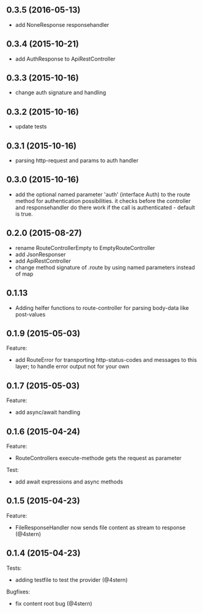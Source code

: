 ## 0.3.5 (2016-05-13)
- add NoneResponse responsehandler

## 0.3.4 (2015-10-21)
- add AuthResponse to ApiRestController

## 0.3.3 (2015-10-16)
- change auth signature and handling

## 0.3.2 (2015-10-16)
- update tests

## 0.3.1 (2015-10-16)
- parsing http-request and params to auth handler

## 0.3.0 (2015-10-16)
- add the optional named parameter 'auth' (interface Auth) to the route method for authentication possibilities. it checks before the controller and responsehandler do there work if the call is authenticated - default is true.

## 0.2.0 (2015-08-27)
- rename RouteControllerEmpty to EmptyRouteController
- add JsonResponser
- add ApiRestController
- change method signature of .route by using named parameters instead of map

## 0.1.13
- Adding helfer functions to route-controller for parsing body-data like post-values

## 0.1.9 (2015-05-03)
Feature:
- add RouteError for transporting http-status-codes and messages to this layer; to handle error output not for your own

## 0.1.7 (2015-05-03)
Feature:
- add async/await handling

## 0.1.6 (2015-04-24)
Feature:
- RouteControllers execute-methode gets the request as parameter

Test:
- add await expressions and async methods

## 0.1.5 (2015-04-23)
Feature:
 - FileResponseHandler now sends file content as stream to response (@4stern)

## 0.1.4 (2015-04-23)
Tests:
 - adding testfile to test the provider (@4stern)

Bugfixes:
 - fix content root bug (@4stern)
